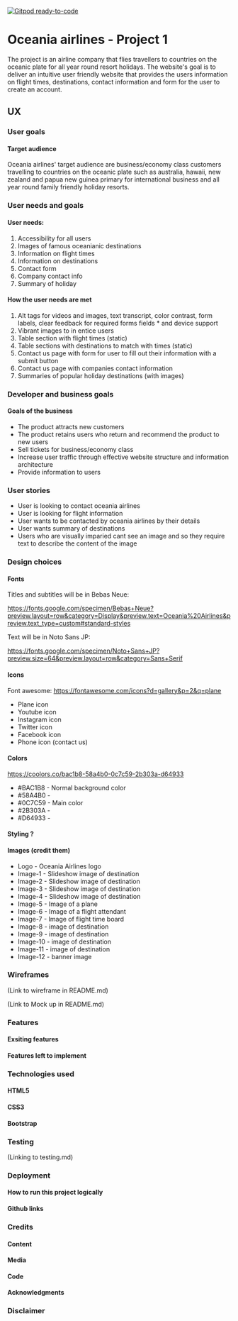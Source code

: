 [![Gitpod ready-to-code](https://img.shields.io/badge/Gitpod-ready--to--code-blue?logo=gitpod)](https://gitpod.io/#https://github.com/luke2533/Oceania-Airlines)

# Oceania airlines - Project 1

The project is an airline company that flies travellers to countries on the oceanic plate for all year round resort holidays. The website's goal is to deliver an intuitive user friendly website that provides the users information on flight times, destinations, contact information and form for the user to create an account.

## UX

### User goals

#### Target audience

Oceania airlines' target audience are business/economy class customers travelling to countries on the oceanic plate such as australia, hawaii, new zealand and papua new guinea primary for international business and all year round family friendly holiday resorts.

### User needs and goals

#### User needs: 

1. Accessibility for all users
2. Images of famous oceanianic destinations
3. Information on flight times
4. Information on destinations
5. Contact form
6. Company contact info
7. Summary of holiday

#### How the user needs are met

1. Alt tags for videos and images, text transcript, color contrast, form labels, clear feedback for required forms fields * and device support
2. Vibrant images to in entice users
3. Table section with flight times (static)
4. Table sections with destinations to match with times (static)
5. Contact us page with form for user to fill out their information with a submit button
6. Contact us page with companies contact information
7. Summaries of popular holiday destinations (with images)

### Developer and business goals

#### Goals of the business   		
- The product attracts new customers
- The product retains users who return and recommend the product to new users
- Sell tickets for business/economy class
- Increase user traffic through effective website structure and information architecture
- Provide information to users

### User stories 

- User is looking to contact oceania airlines 
- User is looking for flight information
- User wants to be contacted by oceania airlines by their details
- User wants summary of destinations
- Users who are visually imparied cant see an image and so they require text to describe the content of the image

### Design choices

#### Fonts  	
Titles and subtitles will be in Bebas Neue:

https://fonts.google.com/specimen/Bebas+Neue?preview.layout=row&category=Display&preview.text=Oceania%20Airlines&preview.text_type=custom#standard-styles 

Text will be in Noto Sans JP:

https://fonts.google.com/specimen/Noto+Sans+JP?preview.size=64&preview.layout=row&category=Sans+Serif 

#### Icons
Font awesome:
https://fontawesome.com/icons?d=gallery&p=2&q=plane 
- Plane icon
- Youtube icon
- Instagram icon
- Twitter icon
- Facebook icon
- Phone icon (contact us)

#### Colors
https://coolors.co/bac1b8-58a4b0-0c7c59-2b303a-d64933 
- #BAC1B8 - Normal background color
- #58A4B0 - 
- #0C7C59 - Main color
- #2B303A -  
- #D64933 - 

#### Styling ?

#### Images (credit them)

- Logo - Oceania Airlines logo
- Image-1 - Slideshow image of destination
- Image-2 - Slideshow image of destination
- Image-3 - Slideshow image of destination
- Image-4 - Slideshow image of destination
- Image-5 - Image of a plane
- Image-6 - Image of a flight attendant
- Image-7 - Image of flight time board
- Image-8 - image of destination
- Image-9 - image of destination
- Image-10 - image of destination
- Image-11 - image of destination
- Image-12 - banner image

### Wireframes 
(Link to wireframe in README.md)

(Link to Mock up in README.md)

### Features

#### Exsiting features

#### Features left to implement

### Technologies used

#### HTML5

#### CSS3

#### Bootstrap

### Testing
(Linking to testing.md)

### Deployment

#### How to run this project logically

#### Github links

### Credits

#### Content

#### Media

#### Code 

#### Acknowledgments 

### Disclaimer 
